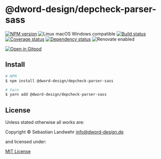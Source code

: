 <!-- TITLE/ -->
# @dword-design/depcheck-parser-sass
<!-- /TITLE -->

<!-- BADGES/ -->
[![NPM version](https://img.shields.io/npm/v/@dword-design/depcheck-parser-sass.svg)](https://npmjs.org/package/@dword-design/depcheck-parser-sass)
![Linux macOS Windows compatible](https://img.shields.io/badge/os-linux%20%7C%C2%A0macos%20%7C%C2%A0windows-blue)
[![Build status](https://img.shields.io/github/workflow/status/dword-design/depcheck-parser-sass/build)](https://github.com/dword-design/depcheck-parser-sass/actions)
[![Coverage status](https://img.shields.io/coveralls/dword-design/depcheck-parser-sass)](https://coveralls.io/github/dword-design/depcheck-parser-sass)
[![Dependency status](https://img.shields.io/david/dword-design/depcheck-parser-sass)](https://david-dm.org/dword-design/depcheck-parser-sass)
![Renovate enabled](https://img.shields.io/badge/renovate-enabled-brightgreen)

[![Open in Gitpod](https://gitpod.io/button/open-in-gitpod.svg)](https://gitpod.io/#https://github.com/dword-design/depcheck-parser-sass)
<!-- /BADGES -->

<!-- DESCRIPTION/ -->

<!-- /DESCRIPTION -->

<!-- INSTALL/ -->
## Install

```bash
# NPM
$ npm install @dword-design/depcheck-parser-sass

# Yarn
$ yarn add @dword-design/depcheck-parser-sass
```
<!-- /INSTALL -->

<!-- LICENSE/ -->
## License

Unless stated otherwise all works are:

Copyright &copy; Sebastian Landwehr <info@dword-design.de>

and licensed under:

[MIT License](https://opensource.org/licenses/MIT)
<!-- /LICENSE -->
